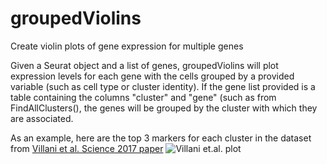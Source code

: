 # groupedViolins
Create violin plots of gene expression for multiple genes

Given a Seurat object and a list of genes, groupedViolins will plot expression levels for each gene with the cells 
grouped by a provided variable (such as cell type or cluster identity).  If the gene list provided is a table containing the
columns "cluster" and "gene" (such as from FindAllClusters(), the genes will be grouped by the cluster with which 
they are associated.

As an example, here are the top 3 markers for each cluster in the dataset from [Villani et al. Science 2017 paper](https://www.ncbi.nlm.nih.gov/pmc/articles/PMC5775029/)
![Villani et.al. plot](https://github.com/milescsmith/groupedViolins/blob/master/example.jpeg)
